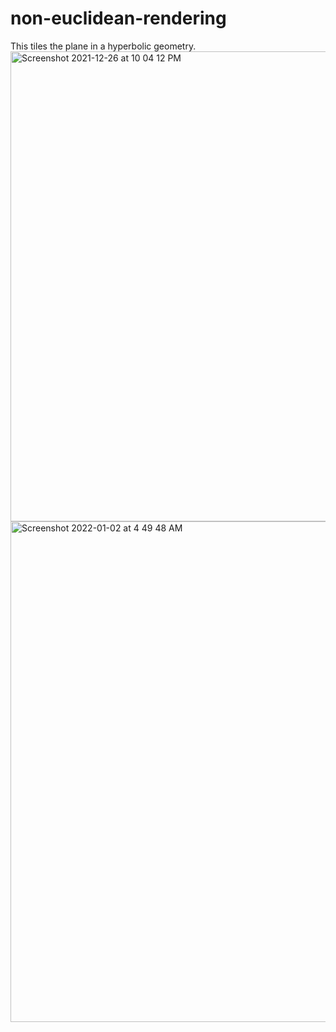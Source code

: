 # non-euclidean-rendering

This tiles the plane in a hyperbolic geometry.
<img width="752" alt="Screenshot 2021-12-26 at 10 04 12 PM" src="https://user-images.githubusercontent.com/45993519/162835916-bdcace25-f46c-4a61-bddd-792d81943671.png">
<img width="801" alt="Screenshot 2022-01-02 at 4 49 48 AM" src="https://user-images.githubusercontent.com/45993519/162835941-bd008cf0-3d0f-479f-9c46-31b010fa0b4e.png">
